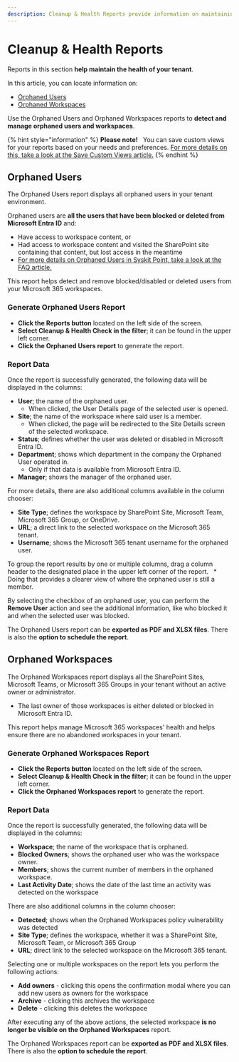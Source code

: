 ```yaml
---
description: Cleanup & Health Reports provide information on maintaining the health of your tenant. 
---
```


# Cleanup & Health Reports

Reports in this section **help maintain the health of your tenant**. 

In this article, you can locate information on:

* [Orphaned Users](#orphaned-users) 
* [Orphaned Workspaces](#orphaned-workspaces)


Use the Orphaned Users and Orphaned Workspaces reports to **detect and manage orphaned users and workspaces**.

{% hint style="information" %}
**Please note!**  
You can save custom views for your reports based on your needs and preferences. [For more details on this, take a look at the Save Custom Views article.](../configuration/custom-views.md)
{% endhint %}

## Orphaned Users

The Orphaned Users report displays all orphaned users in your tenant environment. 

Orphaned users are **all the users that have been blocked or deleted from Microsoft Entra ID** and:
* Have access to workspace content, or
* Had access to workspace content and visited the SharePoint site containing that content, but lost access in the meantime
* [For more details on Orphaned Users in Syskit Point, take a look at the FAQ article.](../faq/orphaned-users.md)

This report helps detect and remove blocked/disabled or deleted users from your Microsoft 365 workspaces.

### Generate Orphaned Users Report

* **Click the Reports button** located on the left side of the screen.
* **Select Cleanup & Health Check in the filter**; it can be found in the upper left corner.
* **Click the Orphaned Users report** to generate the report.


### Report Data

Once the report is successfully generated, the following data will be displayed in the columns:

* **User**; the name of the orphaned user. 
  * When clicked, the User Details page of the selected user is opened.
* **Site**; the name of the workspace where said user is a member. 
  * When clicked, the page will be redirected to the Site Details screen of the selected workspace.
* **Status**; defines whether the user was deleted or disabled in Microsoft Entra ID.
* **Department**; shows which department in the company the Orphaned User operated in. 
  * Only if that data is available from Microsoft Entra ID. 
* **Manager**; shows the manager of the orphaned user.

For more details, there are also additional columns available in the column chooser:

* **Site Type**; defines the workspace by SharePoint Site, Microsoft Team, Microsoft 365 Group, or OneDrive.
* **URL**; a direct link to the selected workspace on the Microsoft 365 tenant.
* **Username**; shows the Microsoft 365 tenant username for the orphaned user.

To group the report results by one or multiple columns, drag a column header to the designated place in the upper left corner of the report. 
  * Doing that provides a clearer view of where the orphaned user is still a member.

By selecting the checkbox of an orphaned user, you can perform the **Remove User** action and see the additional information, like who blocked it and when the selected user was blocked.

The Orphaned Users report can be **exported as PDF and XLSX files**. There is also the **option to schedule the report**.

## Orphaned Workspaces

The Orphaned Workspaces report displays all the SharePoint Sites, Microsoft Teams, or Microsoft 365 Groups in your tenant without an active owner or administrator.

* The last owner of those workspaces is either deleted or blocked in Microsoft Entra ID. 

This report helps manage Microsoft 365 workspaces' health and helps ensure there are no abandoned workspaces in your tenant.


### Generate Orphaned Workspaces Report

* **Click the Reports button** located on the left side of the screen.
* **Select Cleanup & Health Check in the filter**; it can be found in the upper left corner.
* **Click the Orphaned Workspaces report** to generate the report.

### Report Data
Once the report is successfully generated, the following data will be displayed in the columns:

* **Workspace**; the name of the workspace that is orphaned.
* **Blocked Owners**; shows the orphaned user who was the workspace owner.
* **Members**; shows the current number of members in the orphaned workspace.
* **Last Activity Date**; shows the date of the last time an activity was detected on the workspace

There are also additional columns in the column chooser:

* **Detected**; shows when the Orphaned Workspaces policy vulnerability was detected
* **Site Type**; defines the workspace, whether it was a SharePoint Site, Microsoft Team, or Microsoft 365 Group
* **URL**; direct link to the selected workspace on the Microsoft 365 tenant.

Selecting one or multiple workspaces on the report lets you perform the following actions:
* **Add owners** - clicking this opens the confirmation modal where you can add new users as owners for the workspace
* **Archive** - clicking this archives the workspace
* **Delete** - clicking this deletes the workspace 
 

After executing any of the above actions, the selected workspace **is no longer be visible on the Orphaned Workspaces** report.

The Orphaned Workspaces report can be **exported as PDF and XLSX files**. There is also the **option to schedule the report**.
